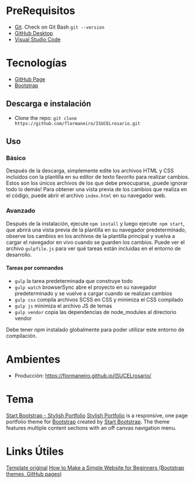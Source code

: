 # PreRequisitos
* [Git](https://docs.github.com/en/free-pro-team@latest/github/getting-started-with-github/set-up-git#setting-up-git). Check on Git Bash `git --version`
* [GitHub Desktop](https://desktop.github.com/)
* [Visual Studio Code](https://code.visualstudio.com/)

# Tecnologías
* [GitHub Page](https://pages.github.com/)
* [Bootstrap](https://getbootstrap.com/)


## Descarga e instalación

* Clone the repo: `git clone https://github.com/flormaneiro/ISUCELrosario.git`


## Uso

### Básico

Después de la descarga, simplemente edite los archivos HTML y CSS incluidos con la plantilla en su editor de texto favorito para realizar cambios. Estos son los únicos archivos de los que debe preocuparse, ¡puede ignorar todo lo demás! Para obtener una vista previa de los cambios que realiza en el código, puede abrir el archivo `index.html` 
en su navegador web.

### Avanzado
Después de la instalación, ejecute `npm install` y luego ejecute` npm start`, que abrirá una vista previa de la plantilla en su navegador predeterminado, observe los cambios en los archivos de la plantilla principal y vuelva a cargar el navegador en vivo cuando se guarden los cambios. Puede ver el archivo `gulpfile.js` para ver qué tareas están incluidas en el entorno de desarrollo.

#### Tareas por comnandos

* `gulp` la tarea predeterminada que construye todo
* `gulp watch` browserSync abre el proyecto en su navegador predeterminado y se vuelve a cargar cuando se realizan cambios
* `gulp css` compila archivos SCSS en CSS y minimiza el CSS compilado
* `gulp js` minimiza el archivo JS de temas
* `gulp vendor` copia las dependencias de node_modules al directorio vendor

Debe tener npm instalado globalmente para poder utilizar este entorno de compilación.

# Ambientes
* Producción: https://flormaneiro.github.io/ISUCELrosario/

# Tema
[Start Bootstrap - Stylish Portfolio](https://startbootstrap.com/themes/stylish-portfolio/)
[Stylish Portfolio](https://startbootstrap.com/themes/stylish-portfolio/) is a responsive, one page portfolio theme for [Bootstrap](https://getbootstrap.com/) created by [Start Bootstrap](https://startbootstrap.com/). The theme features multiple content sections with an off canvas navigation menu.

# Links Útiles
[Template original](https://github.com/StartBootstrap/startbootstrap-stylish-portfolio)
[How to Make a Simple Website for Beginners (Bootstrap themes, GitHub pages)](https://www.youtube.com/watch?v=dKDMt04wZrk&feature=youtu.be&ab_channel=CassidyMorgan)

